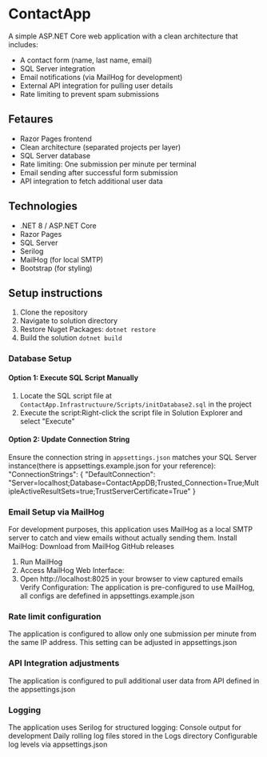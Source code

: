 # ContactApp
A simple ASP.NET Core web application with a clean architecture that includes:

- A contact form (name, last name, email)
- SQL Server integration
- Email notifications (via MailHog for development)
- External API integration for pulling user details
- Rate limiting to prevent spam submissions

## Fetaures
- Razor Pages frontend
- Clean architecture (separated projects per layer)
- SQL Server database
- Rate limiting: One submission per minute per terminal
- Email sending after successful form submission
- API integration to fetch additional user data

## Technologies
- .NET 8 / ASP.NET Core
- Razor Pages
- SQL Server
- Serilog
- MailHog (for local SMTP)
- Bootstrap (for styling)

## Setup instructions
1. Clone the repository
2. Navigate to solution directory
3. Restore Nuget Packages: `dotnet restore`
4. Build the solution `dotnet build`

### Database Setup

#### Option 1: Execute SQL Script Manually
1. Locate the SQL script file at `ContactApp.Infrastructuure/Scripts/initDatabase2.sql` in the project
2. Execute the script:Right-click the script file in Solution Explorer and select "Execute"
#### Option 2: Update Connection String
Ensure the connection string in `appsettings.json` matches your SQL Server instance(there is appsettings.example.json for your reference):
"ConnectionStrings": {
  "DefaultConnection": "Server=localhost;Database=ContactAppDB;Trusted_Connection=True;MultipleActiveResultSets=true;TrustServerCertificate=True"
}

### Email Setup via MailHog
For development purposes, this application uses MailHog as a local SMTP server to catch and view emails without actually sending them.
Install MailHog:
Download from MailHog GitHub releases
1. Run MailHog
2. Access MailHog Web Interface:
3. Open http://localhost:8025 in your browser to view captured emails
Verify Configuration:
The application is pre-configured to use MailHog, all configs are defefined in appsettings.example.json

### Rate limit configuration
The application is configured to allow only one submission per minute from the same IP address. 
This setting can be adjusted in appsettings.json

### API Integration adjustments
The application is configured to pull additional user data from API defined in the appsettings.json

### Logging
The application uses Serilog for structured logging:
Console output for development
Daily rolling log files stored in the Logs directory
Configurable log levels via appsettings.json


